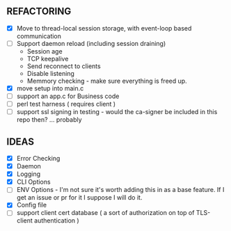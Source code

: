## REFACTORING

  -  [x] Move to thread-local session storage, with event-loop based communication
  -  [ ] Support daemon reload (including session draining)
    -  Session age
    -  TCP keepalive
    -  Send reconnect to clients
    -  Disable listening
    -  Memmory checking - make sure everything is freed up.
  -  [x] move setup into main.c
  -  [ ] support an app.c for Business code
  -  [ ] perl test harness ( requires client )
  -  [ ] support ssl signing in testing - would the ca-signer be included in this repo then? ... probably

## IDEAS

  -  [x] Error Checking
  -  [x] Daemon
  -  [x] Logging
  -  [x] CLI Options
  -  [ ] ENV Options - I'm not sure it's worth adding this in as a base feature. If I get an issue or pr for it I suppose I will do it.
  -  [x] Config file
  -  [ ] support client cert database ( a sort of authorization on top of TLS-client authentication )
